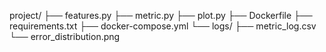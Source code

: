 project/
├── features.py
├── metric.py
├── plot.py
├── Dockerfile
├── requirements.txt
├── docker-compose.yml
└── logs/
    ├── metric_log.csv
    └── error_distribution.png
